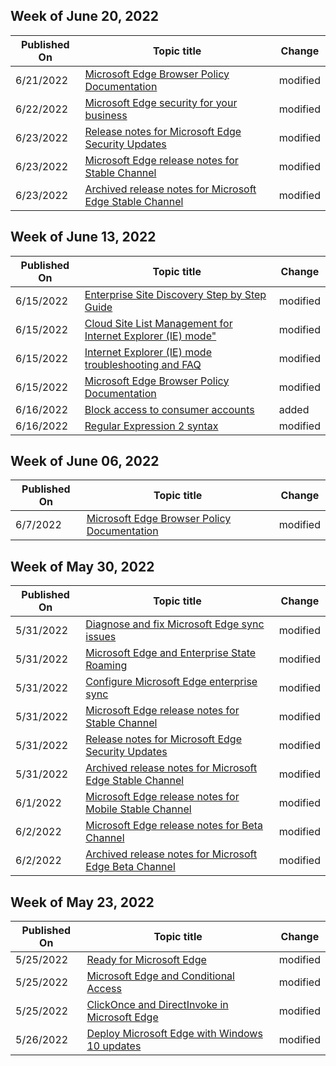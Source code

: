 <!-- This file is generated automatically each week. Changes made to this file will be overwritten.-->



## Week of June 20, 2022


| Published On |Topic title | Change |
|------|------------|--------|
| 6/21/2022 | [Microsoft Edge Browser Policy Documentation](/DeployEdge/microsoft-edge-policies) | modified |
| 6/22/2022 | [Microsoft Edge security for your business](/DeployEdge/ms-edge-security-for-business) | modified |
| 6/23/2022 | [Release notes for Microsoft Edge Security Updates](/DeployEdge/microsoft-edge-relnotes-security) | modified |
| 6/23/2022 | [Microsoft Edge release notes for Stable Channel](/DeployEdge/microsoft-edge-relnote-stable-channel) | modified |
| 6/23/2022 | [Archived release notes for Microsoft Edge Stable Channel](/DeployEdge/microsoft-edge-relnote-archive-stable-channel) | modified |


## Week of June 13, 2022


| Published On |Topic title | Change |
|------|------------|--------|
| 6/15/2022 | [Enterprise Site Discovery Step by Step Guide](/DeployEdge/edge-ie-mode-site-discovery) | modified |
| 6/15/2022 | [Cloud Site List Management for Internet Explorer (IE) mode"](/DeployEdge/edge-ie-mode-cloud-site-list-mgmt) | modified |
| 6/15/2022 | [Internet Explorer (IE) mode troubleshooting and FAQ](/DeployEdge/edge-ie-mode-faq) | modified |
| 6/15/2022 | [Microsoft Edge Browser Policy Documentation](/DeployEdge/microsoft-edge-policies) | modified |
| 6/16/2022 | [Block access to consumer accounts](/DeployEdge/edge-learnmore-block-access-consumer-accounts) | added |
| 6/16/2022 | [Regular Expression 2 syntax](/DeployEdge/edge-learnmore-regex) | modified |


## Week of June 06, 2022


| Published On |Topic title | Change |
|------|------------|--------|
| 6/7/2022 | [Microsoft Edge Browser Policy Documentation](/DeployEdge/microsoft-edge-policies) | modified |


## Week of May 30, 2022


| Published On |Topic title | Change |
|------|------------|--------|
| 5/31/2022 | [Diagnose and fix Microsoft Edge sync issues](/DeployEdge/microsoft-edge-troubleshoot-enterprise-sync) | modified |
| 5/31/2022 | [Microsoft Edge and Enterprise State Roaming](/DeployEdge/microsoft-edge-enterprise-state-roaming) | modified |
| 5/31/2022 | [Configure Microsoft Edge enterprise sync](/DeployEdge/microsoft-edge-enterprise-sync) | modified |
| 5/31/2022 | [Microsoft Edge release notes for Stable Channel](/DeployEdge/microsoft-edge-relnote-stable-channel) | modified |
| 5/31/2022 | [Release notes for Microsoft Edge Security Updates](/DeployEdge/microsoft-edge-relnotes-security) | modified |
| 5/31/2022 | [Archived release notes for Microsoft Edge Stable Channel](/DeployEdge/microsoft-edge-relnote-archive-stable-channel) | modified |
| 6/1/2022 | [Microsoft Edge release notes for Mobile Stable Channel](/DeployEdge/microsoft-edge-relnote-mobile-stable-channel) | modified |
| 6/2/2022 | [Microsoft Edge release notes for Beta Channel](/DeployEdge/microsoft-edge-relnote-beta-channel) | modified |
| 6/2/2022 | [Archived release notes for Microsoft Edge Beta Channel](/DeployEdge/microsoft-edge-relnote-archive-beta-channel) | modified |


## Week of May 23, 2022


| Published On |Topic title | Change |
|------|------------|--------|
| 5/25/2022 | [Ready for Microsoft Edge](/DeployEdge/deploy-edge-ready-for-edge) | modified |
| 5/25/2022 | [Microsoft Edge and Conditional Access](/DeployEdge/ms-edge-security-conditional-access) | modified |
| 5/25/2022 | [ClickOnce and DirectInvoke in Microsoft Edge](/DeployEdge/edge-learn-more-co-di) | modified |
| 5/26/2022 | [Deploy Microsoft Edge with Windows 10 updates](/DeployEdge/deploy-edge-with-windows-10-updates) | modified |
